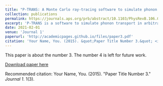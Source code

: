 ```yaml
---
title: "P-TRANS: A Monte Carlo ray-tracing software to simulate phonon transport in arbitrary nanostructures"
collection: publications
permalink: https://journals.aps.org/prb/abstract/10.1103/PhysRevB.106.014305
excerpt: 'P-TRANS is a software to simulate phonon transport in arbitrary nanostructures based on the Boltzmann transport theory. The core part of the software is a Monte Carlo ray-tracing solver that uses the stochastic method to sample phonon transport in various nanostructures. The solver is written in FORTRAN with well-organized modules and utilizing the OpenMP and MPI parallelization to achieve high performance. The software can handle a typical calculation of nanostructures with a feature size of ∼1000 nm on a normal PC within seconds, which is useful when exploring the wide variety of structures, for instance for structural optimization or high-throughput screening in material informatics. The software takes the bulk phonon properties obtained from the first-principles anharmonic lattice dynamics calculations as inputs. The database of bulk phonon properties is available on the software webpage, which currently contains more than 60 materials and will increase in the future. We also provide a graphical user interface to design the nanostructures and to run the simulation for non-expert users. In this paper, we introduce the theoretical background, the technical details and implementation, and the applications of the software.'
date: 2021-02-01
venue: 'Journal 1'
paperurl: 'http://academicpages.github.io/files/paper3.pdf'
citation: 'Your Name, You. (2015). &quot;Paper Title Number 3.&quot; <i>Journal 1</i>. 1(3).'
---
```

This paper is about the number 3. The number 4 is left for future work.

[Download paper here](http://academicpages.github.io/files/aSiO2_prb21.pdf)

Recommended citation: Your Name, You. (2015). "Paper Title Number 3." <i>Journal 1</i>. 1(3).
